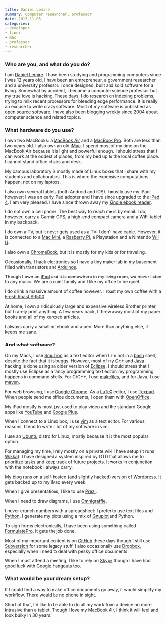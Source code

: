 ```yaml
---
title: Daniel Lemire
summary: Computer researcher, professor
date: 2013-11-05
categories:
- developer
- linux
- mac
- professor
- researcher
---
```


### Who are you, and what do you do?

I am [Daniel Lemire](http://lemire.me/ "Daniel's website."). I have been studying and programming computers since I was 12 years old. I have been an entrepreneur, a government researcher and a university professor. I once designed, built and sold software for a living. Somewhat by accident, I became a computer science professor but my true love is hacking. These days, I do research on indexing problems, trying to milk recent processors for bleeding edge performance. It is really an excuse to write crazy software. Most of my software is published as [open source software](https://github.com/lemire "Daniel's GitHub account."). I have also been blogging weekly since 2004 about computer science and related topics.

### What hardware do you use?

I own two MacBooks: a [MacBook Air][macbook-air] and a [MacBook Pro][macbook-pro]. Both are less than two years old. I also own an old [iMac][]. I spend most of my time on the MacBook Air because it is light and powerful enough. I should stress that I can work at the oddest of places, from my bed up to the local coffee place. I cannot stand office chairs and desk.

My campus laboratory is mostly made of Linux boxes that I share with my students and collaborators. This is where the expensive computations happen, not on my laptops.

I also own several tablets (both Android and iOS). I mostly use my iPad however: I was an early iPad adopter and I have since upgraded to the [iPad 4][ipad-4]. I am very pleased. I have since thrown away my [Kindle ebook reader][kindle].

I do not own a cell phone. The best way to reach me is by email. I do, however, carry a Garmin GPS, a high-end compact camera and a WiFi tablet in my backpack.

I do own a TV, but it never gets used as a TV: I don't have cable. However, it is connected to a [Mac Mini][mac-mini], a [Rasberry Pi][raspberry-pi], a Playstation and a Nintendo [Wii U][wii-u].

I also own a [ChromeBook][], but it is mostly for my kids or for traveling.

Occasionally, I hack electronics so I have a tiny maker lab in my basement filled with transistors and [Arduinos][arduino].

Though I own an [iPod][] and it is somewhere in my living room, we never listen to any music. We are a quiet family and I like my office to be quiet.

I do drink a massive amount of coffee however. I roast my own coffee with a [Fresh Roast SR500][sr500].

At home, I own a ridiculously large and expensive wireless Brother printer, but I rarely print anything. A few years back, I threw away most of my paper books and all of my xeroxed articles.

I always carry a small notebook and a pen. More than anything else, it keeps me sane.

### And what software?

On my Macs, I use [Smultron][] as a text editor when I am not in a [bash][] shell, despite the fact that it is buggy. However, most of my [C++][c-plusplus] and [Java][] hacking is done using an older version of [Eclipse][]. I should stress that I mostly use Eclipse as a fancy programming text editor: my programming happens in command shells. For C/C++, I use [makefiles][make], and for Java, I use [maven][].

For web browsing, I use [Google Chrome][chrome]. As a [LaTeX][] editor, I use [Texpad][]. When people send me office documents, I open them with [OpenOffice][].

My iPad mostly is most just used to play video and the standard Google apps like [YouTube][youtube-ios] and [Google Plus][google-plus-ios].

When I connect to a Linux box, I use [vim][] as a text editor. For various reasons, I tend to write a lot of my software in vim.

I use an [Ubuntu][] distro for Linux, mostly because it is the most popular option.

For managing my time, I rely mostly on a private wiki I have setup (it runs [Wikka][wikkawiki]). I have designed a system inspired by GTD that allows me to prioritize tasks and keep track of future projects. It works in conjunction with the notebook I always carry.

My blog runs on a self-hosted (and slightly hacked) version of [Wordpress][]. It gets backed up to my iMac every week.

When I give presentations, I like to use [Prezi][].

When I need to draw diagrams, I use [Omnigraffle][].

I never crunch numbers with a spreadsheet: I prefer to use text files and [Python][]. I generate my plots using a mix of [Gnuplot][] and Python.

To sign forms electronically, I have been using something called [FormulatePro][]. It gets the job done.

Most of my important content is on [GitHub][] these days though I still use [Subversion][] for some legacy stuff. I also occasionally use [Dropbox][], especially when I need to deal with pesky office documents.

When I must attend a meeting, I like to rely on [Skype][] though I have had good luck with [Google Hangouts][google-hangouts] too.

### What would be your dream setup?

If I could find a way to make office documents go away, it would simplify my workflow. There would be no phone in sight.

Short of that, I'd like to be able to do all my work from a device no more intrusive than a tablet. Though I love my MacBook Air, I think it will feel and look bulky in 30 years.

[arduino]: https://www.arduino.cc/ "Open-source prototyping hardware."
[bash]: http://www.gnu.org/software/bash/ "A terminal shell."
[c-plusplus]: https://en.wikipedia.org/wiki/C%2B%2B "A compiled programming language."
[chrome]: https://www.google.com/intl/en/chrome/ "A WebKit-based browser, where each tab runs in its own thread."
[chromebook]: https://www.google.com/intl/en/chromebook/ "A laptop built for only running Web apps."
[dropbox]: https://www.dropbox.com/ "Online syncing and storage."
[eclipse]: https://www.eclipse.org/ "A flexible, open-source IDE."
[formulatepro]: https://code.google.com/archive/p/formulatepro "A Mac tool for editing PDFs."
[github]: https://github.com/ "A Git code repository service."
[gnuplot]: http://www.gnuplot.info/ "A command-line graphing tool."
[google-hangouts]: https://mail.google.com/chat "A voice, video and text chat service."
[google-plus-ios]: https://apps.apple.com/us/app/google/id447119634 "A Google+ client for iOS."
[imac]: https://www.apple.com/imac-24/ "An all-in-one computer."
[ipad-4]: https://en.wikipedia.org/wiki/IPad_(4th_generation) "A 9.7 inch iOS tablet."
[ipod]: https://support.apple.com/ipod-touch "A music player."
[java]: http://web.archive.org/web/20221226094350/https://www.java.com/en/ "A cross-platform compiled programming language."
[kindle]: http://web.archive.org/web/20230315012831/http://www.amazon.com/Kindle-Ereader-ebook-reader/dp/B007HCCNJU/ "A digital book reader."
[latex]: https://www.latex-project.org/ "Typesetting software."
[mac-mini]: https://www.apple.com/mac-mini/ "A small desktop computer."
[macbook-air]: https://www.apple.com/macbook-air/ "A very thin laptop."
[macbook-pro]: https://www.apple.com/macbook-pro/ "A laptop."
[make]: http://www.gnu.org/software/make/manual/make.html "Software to prepare code for compilation."
[maven]: https://maven.apache.org/ "Software project management software."
[omnigraffle]: https://www.omnigroup.com/omnigraffle/ "Diagramming software for the Mac."
[openoffice]: http://www.openoffice.org/ "An open-source office suite."
[prezi]: http://web.archive.org/web/20221224004243/https://prezi.com/ "Web-based presentations."
[python]: https://www.python.org/ "An interpreted scripting language."
[raspberry-pi]: https://en.wikipedia.org/wiki/Raspberry_Pi "A single-board hackable computer."
[skype]: https://www.skype.com/en/ "Voice and video chat software."
[smultron]: https://www.peterborgapps.com/smultron/ "A text editor for the Mac."
[sr500]: http://web.archive.org/web/20220502150101/https://www.amazon.com/FreshRoast-SR500-Automatic-Coffee-Roaster/dp/B0034D9ONO/ "A coffee bean roaster."
[subversion]: http://web.archive.org/web/20200706092702/http://subversion.tigris.org/ "A version control system."
[texpad]: https://www.texifier.com/osx?redirectedfrom=texpad "A LaTeX editor for the Mac."
[ubuntu]: https://ubuntu.com/ "A Unix distribution."
[vim]: https://www.vim.org/ "A command-line text editor."
[wii-u]: https://www.nintendo.com/wiiu/ "A unique gaming console."
[wikkawiki]: http://web.archive.org/web/20160527181302/https://en.wikipedia.org/wiki/WikkaWiki "A PHP-based wiki engine."
[wordpress]: https://wordpress.com/ "Weblog publishing software."
[youtube-ios]: https://apps.apple.com/us/app/youtube/id544007664 "A YouTube client for iOS."
